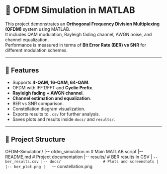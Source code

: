 # 📡 OFDM Simulation in MATLAB

This project demonstrates an **Orthogonal Frequency Division Multiplexing (OFDM)** system using MATLAB.  
It includes QAM modulation, Rayleigh fading channel, AWGN noise, and channel equalization.  
Performance is measured in terms of **Bit Error Rate (BER) vs SNR** for different modulation schemes.

---

## 🚀 Features
- Supports **4-QAM, 16-QAM, 64-QAM**.
- OFDM with IFFT/FFT and **Cyclic Prefix**.
- **Rayleigh fading + AWGN channel**.
- **Channel estimation and equalization**.
- BER vs SNR comparison.
- Constellation diagram visualization.
- Exports results to `.csv` for further analysis.
- Saves plots and results inside `docs/` and `results/`.

---

## 📂 Project Structure
OFDM-Simulation/
|-- ofdm_simulation.m       # Main MATLAB script
|-- README.md               # Project documentation
|-- results/                # BER results in CSV
|   `-- ber_results.csv
|-- docs/                   # Plots and screenshots
|   |-- ber_plot.png
|   `-- constellation.png
